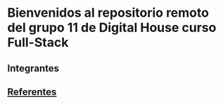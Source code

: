 # Bienvenidos al repositorio remoto del grupo 11 de Digital House curso Full-Stack 
## Integrantes
## [Referentes](https://github.com/MateoBrena/grupo_11_ElNombre/blob/main/referentes.md)
